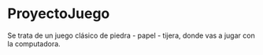 # ProyectoJuego
Se trata de un juego clásico de piedra - papel - tijera, donde vas a jugar con la computadora.
